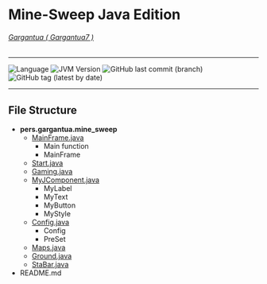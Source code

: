 # Mine-Sweep Java Edition
###### [Gargantua ( Gargantua7 )](https://www.github.com/Gargantua7)

***

![Language](https://img.shields.io/badge/Language-Java-blue)
![JVM Version](https://img.shields.io/badge/JVM%20Version-1.8.0__231-yellow)
![GitHub last commit (branch)](https://img.shields.io/github/last-commit/Gargantua7/Mine-Sweep/master)
![GitHub tag (latest by date)](https://img.shields.io/github/v/tag/Gargantua7/Mine-Sweep)
***
## File Structure
- **pers.gargantua.mine_sweep**
    - [MainFrame.java](src/pers/gargantua/mine_sweep/MainFrame.java)
        - Main function
        - MainFrame
    - [Start.java](src/pers/gargantua/mine_sweep/Start.java)
    - [Gaming.java](src/pers/gargantua/mine_sweep/Gaming.java)
    - [MyJComponent.java](src/pers/gargantua/mine_sweep/MyJComponent.java)
        - MyLabel
        - MyText
        - MyButton
        - MyStyle
    - [Config.java](src/pers/gargantua/mine_sweep/Config.java)
        - Config
        - PreSet
    - [Maps.java](src/pers/gargantua/mine_sweep/Maps.java)
    - [Ground.java](src/pers/gargantua/mine_sweep/Ground.java)
    - [StaBar.java](src/pers/gargantua/mine_sweep/StaBar.java)
- README.md